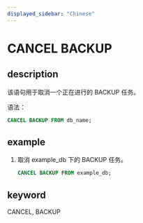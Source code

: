 ```yaml
---
displayed_sidebar: "Chinese"
---
```


# CANCEL BACKUP

## description

该语句用于取消一个正在进行的 BACKUP 任务。

语法：

```sql
CANCEL BACKUP FROM db_name;
```

## example

1. 取消 example_db 下的 BACKUP 任务。

    ```sql
    CANCEL BACKUP FROM example_db;
    ```

## keyword

CANCEL, BACKUP
